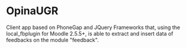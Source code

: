 OpinaUGR
=====================

Client app based on PhoneGap and JQuery Frameworks that, using the local_fbplugin for Moodle 2.5.5+, is able to extract and insert data of feedbacks on the module "feedback".
